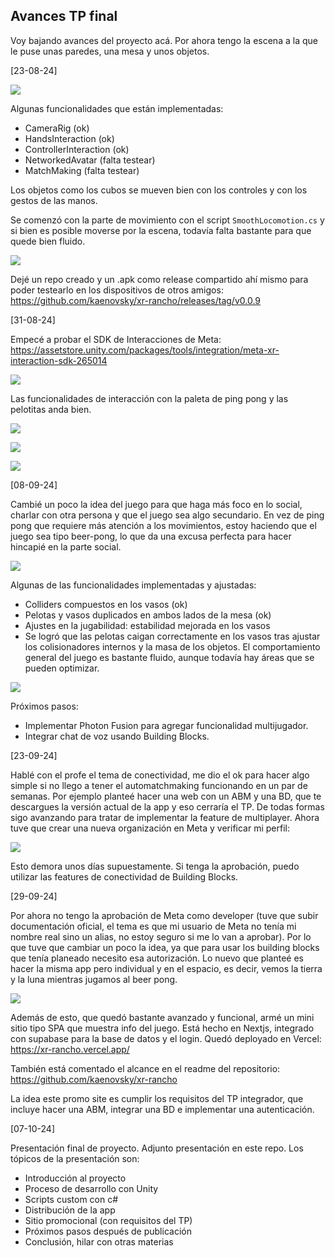 ## Avances TP final

Voy bajando avances del proyecto acá. Por ahora tengo la escena a la que le puse unas paredes, una mesa y unos objetos.

[23-08-24]

![](./315-assets/screen-meta-004.png)

Algunas funcionalidades que están implementadas:

- CameraRig (ok)
- HandsInteraction (ok)
- ControllerInteraction (ok)
- NetworkedAvatar (falta testear)
- MatchMaking (falta testear)

Los objetos como los cubos se mueven bien con los controles y con los gestos de las manos.

Se comenzó con la parte de movimiento con el script `SmoothLocomotion.cs` y si bien es posible moverse por la escena, todavía falta bastante para que quede bien fluido.

![](./315-assets/screen-meta-005.png)

Dejé un repo creado y un .apk como release compartido ahí mismo para poder testearlo en los dispositivos de otros amigos: https://github.com/kaenovsky/xr-rancho/releases/tag/v0.0.9

[31-08-24]

Empecé a probar el SDK de Interacciones de Meta: https://assetstore.unity.com/packages/tools/integration/meta-xr-interaction-sdk-265014

![](./315-assets/screen-meta-006.png)

Las funcionalidades de interacción con la paleta de ping pong y las pelotitas anda bien.

![](./315-assets/screen-meta-007.png)

![](./315-assets/screen-meta-008.png)

![](./315-assets/screen-meta-009.png)

[08-09-24]

Cambié un poco la idea del juego para que haga más foco en lo social, charlar con otra persona y que el juego sea algo secundario. En vez de ping pong que requiere más atención a los movimientos, estoy haciendo que el juego sea tipo beer-pong, lo que da una excusa perfecta para hacer hincapié en la parte social.

![](./315-assets/screen-meta-010.png)

Algunas de las funcionalidades implementadas y ajustadas:

- Colliders compuestos en los vasos (ok)
- Pelotas y vasos duplicados en ambos lados de la mesa (ok)
- Ajustes en la jugabilidad: estabilidad mejorada en los vasos
- Se logró que las pelotas caigan correctamente en los vasos tras ajustar los colisionadores internos y la masa de los objetos. El comportamiento general del juego es bastante fluido, aunque todavía hay áreas que se pueden optimizar.

![](./315-assets/screen-meta-011.png)

Próximos pasos:

- Implementar Photon Fusion para agregar funcionalidad multijugador.
- Integrar chat de voz usando Building Blocks.

[23-09-24]

Hablé con el profe el tema de conectividad, me dio el ok para hacer algo simple si no llego a tener el automatchmaking funcionando en un par de semanas. Por ejemplo planteé hacer una web con un ABM y una BD, que te descargues la versión actual de la app y eso cerraría el TP. De todas formas sigo avanzando para tratar de implementar la feature de multiplayer. Ahora tuve que crear una nueva organización en Meta y verificar mi perfil:

![](./315-assets/screen-meta-012.png)

Esto demora unos días supuestamente. Si tenga la aprobación, puedo utilizar las features de conectividad de Building Blocks.

[29-09-24]

Por ahora no tengo la aprobación de Meta como developer (tuve que subir documentación oficial, el tema es que mi usuario de Meta no tenía mi nombre real sino un alias, no estoy seguro si me lo van a aprobar). Por lo que tuve que cambiar un poco la idea, ya que para usar los building blocks que tenía planeado necesito esa autorización. Lo nuevo que planteé es hacer la misma app pero individual y en el espacio, es decir, vemos la tierra y la luna mientras jugamos al beer pong.

![](./315-assets/screen-meta-013.png)

Además de esto, que quedó bastante avanzado y funcional, armé un mini sitio tipo SPA que muestra info del juego. Está hecho en Nextjs, integrado con supabase para la base de datos y el login. Quedó deployado en Vercel: https://xr-rancho.vercel.app/

También está comentado el alcance en el readme del repositorio: https://github.com/kaenovsky/xr-rancho

La idea este promo site es cumplir los requisitos del TP integrador, que incluye hacer una ABM, integrar una BD e implementar una autenticación.

[07-10-24]

Presentación final de proyecto. Adjunto presentación en este repo. Los tópicos de la presentación son:

- Introducción al proyecto
- Proceso de desarrollo con Unity
- Scripts custom con c#
- Distribución de la app
- Sitio promocional (con requisitos del TP)
- Próximos pasos después de publicación
- Conclusión, hilar con otras materias